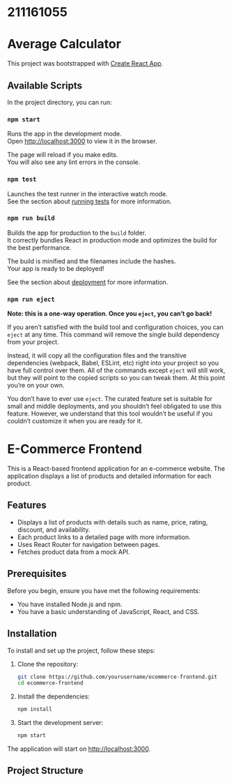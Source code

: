 # 211161055

# Average Calculator

This project was bootstrapped with [Create React App](https://github.com/facebook/create-react-app).

## Available Scripts

In the project directory, you can run:

### `npm start`

Runs the app in the development mode.\
Open [http://localhost:3000](http://localhost:3000) to view it in the browser.

The page will reload if you make edits.\
You will also see any lint errors in the console.

### `npm test`

Launches the test runner in the interactive watch mode.\
See the section about [running tests](https://facebook.github.io/create-react-app/docs/running-tests) for more information.

### `npm run build`

Builds the app for production to the `build` folder.\
It correctly bundles React in production mode and optimizes the build for the best performance.

The build is minified and the filenames include the hashes.\
Your app is ready to be deployed!

See the section about [deployment](https://facebook.github.io/create-react-app/docs/deployment) for more information.

### `npm run eject`

**Note: this is a one-way operation. Once you `eject`, you can’t go back!**

If you aren’t satisfied with the build tool and configuration choices, you can `eject` at any time. This command will remove the single build dependency from your project.

Instead, it will copy all the configuration files and the transitive dependencies (webpack, Babel, ESLint, etc) right into your project so you have full control over them. All of the commands except `eject` will still work, but they will point to the copied scripts so you can tweak them. At this point you’re on your own.

You don’t have to ever use `eject`. The curated feature set is suitable for small and middle deployments, and you shouldn’t feel obligated to use this feature. However, we understand that this tool wouldn’t be useful if you couldn’t customize it when you are ready for it.

# E-Commerce Frontend

This is a React-based frontend application for an e-commerce website. The application displays a list of products and detailed information for each product.

## Features

- Displays a list of products with details such as name, price, rating, discount, and availability.
- Each product links to a detailed page with more information.
- Uses React Router for navigation between pages.
- Fetches product data from a mock API.

## Prerequisites

Before you begin, ensure you have met the following requirements:

- You have installed Node.js and npm.
- You have a basic understanding of JavaScript, React, and CSS.

## Installation

To install and set up the project, follow these steps:

1. Clone the repository:
    ```bash
    git clone https://github.com/yourusername/ecommerce-frontend.git
    cd ecommerce-frontend
    ```

2. Install the dependencies:
    ```bash
    npm install
    ```

3. Start the development server:
    ```bash
    npm start
    ```

The application will start on [http://localhost:3000](http://localhost:3000).

## Project Structure






